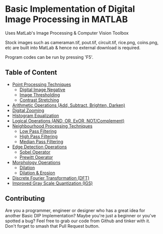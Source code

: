# Basic Implementation of Digital Image Processing in MATLAB

Uses MatLab's Image Processing & Computer Vision Toolbox

Stock images such as cameraman.tif, pout.tif, circuit.tif, rice.png, coins.png, etc are built into MatLab & hence no external download is required.

Program codes can be run by pressing 'F5'.

## Table of Content

  * [Point Processing Techniques](https://github.com/jonathanrjpereira/Basic-Implementation-of-Digital-Image-Processing-in-MATLAB/tree/master/Point%20Processing%20Technique)
    * [Digital Image Negative](https://github.com/jonathanrjpereira/Basic-Implementation-of-Digital-Image-Processing-in-MATLAB/tree/master/Point%20Processing%20Technique/Digital%20Negative)
    * [Image Thresholding](https://github.com/jonathanrjpereira/Basic-Implementation-of-Digital-Image-Processing-in-MATLAB/tree/master/Point%20Processing%20Technique/Image%20Thresholding)
    * [Contrast Stretching](https://github.com/jonathanrjpereira/Basic-Implementation-of-Digital-Image-Processing-in-MATLAB/tree/master/Point%20Processing%20Technique/Contrast%20Stretching)
  * [Arithmetic Operations (Add, Subtract, Brighten, Darken)](https://github.com/jonathanrjpereira/Basic-Implementation-of-Digital-Image-Processing-in-MATLAB/tree/master/Arithmetic%20Operations)
  * [Digital Zooming](https://github.com/jonathanrjpereira/Basic-Implementation-of-Digital-Image-Processing-in-MATLAB/tree/master/Zooming)
  * [Histogram Equalization](https://github.com/jonathanrjpereira/Basic-Implementation-of-Digital-Image-Processing-in-MATLAB/tree/master/Histogram%20Equalization)
  * [Logical Operations (AND, OR, ExOR, NOT/Complement)](https://github.com/jonathanrjpereira/Basic-Implementation-of-Digital-Image-Processing-in-MATLAB/tree/master/Logical%20Operations)
  * [Neighbourhood Processing Techniques](https://github.com/jonathanrjpereira/Basic-Implementation-of-Digital-Image-Processing-in-MATLAB/tree/master/Neighbourhood%20Processing)
    * [Low Pass Filtering](https://github.com/jonathanrjpereira/Basic-Implementation-of-Digital-Image-Processing-in-MATLAB/tree/master/Neighbourhood%20Processing/Low%20Pass%20Filtering)
    * [High Pass Filtering](https://github.com/jonathanrjpereira/Basic-Implementation-of-Digital-Image-Processing-in-MATLAB/tree/master/Neighbourhood%20Processing/High%20Pass%20Filtering)
    * [Median Pass Filtering](https://github.com/jonathanrjpereira/Basic-Implementation-of-Digital-Image-Processing-in-MATLAB/tree/master/Neighbourhood%20Processing/Median%20Filtering)
  * [Edge Detection Operations](https://github.com/jonathanrjpereira/Basic-Implementation-of-Digital-Image-Processing-in-MATLAB/tree/master/Edge%20Detection)
    * [Sobel Operator](https://github.com/jonathanrjpereira/Basic-Implementation-of-Digital-Image-Processing-in-MATLAB/tree/master/Edge%20Detection/Sobel%20Operator)
    * [Prewitt Operator](https://github.com/jonathanrjpereira/Basic-Implementation-of-Digital-Image-Processing-in-MATLAB/tree/master/Edge%20Detection/Prewitt%20Operator)
  * [Morphology Operations](https://github.com/jonathanrjpereira/Basic-Implementation-of-Digital-Image-Processing-in-MATLAB/tree/master/Morphology)
    * [Dilation](https://github.com/jonathanrjpereira/Basic-Implementation-of-Digital-Image-Processing-in-MATLAB/blob/master/Morphology/dil.m)
    * [Dilation & Erosion](https://github.com/jonathanrjpereira/Basic-Implementation-of-Digital-Image-Processing-in-MATLAB/blob/master/Morphology/dilero.m)
  * [Discrete Fourier Transformation (DFT)](https://github.com/jonathanrjpereira/Basic-Implementation-of-Digital-Image-Processing-in-MATLAB/tree/master/Discrete%20Fourier%20Transformation)
  * [Improved Gray Scale Quantization (IGS)](https://github.com/jonathanrjpereira/Basic-Implementation-of-Digital-Image-Processing-in-MATLAB/tree/master/Improved%20Grayscale%20Quantization)  
  
## Contributing
Are you a programmer, engineer or designer who has a great idea for another Basic DIP Implementation? Maybe you're just a beginner or you've spotted a bug? Feel free to grab our code from Github and tinker with it. Don't forget to smash that Pull Request button.


<!--- CRCE FrCRCE Fr.CRCE IGSQ IGQ--->
